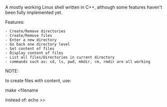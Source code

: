 A mostly working Linux shell written in C++, although some features haven't been fully implemented yet.

Features: 

```
- Create/Remove directories
- Create/Remove files
- Enter a new directory
- Go back one directory level
- Set content of files
- Display content of files
- List all files/Directories in current directory
- commands such as: cd, ls, pwd, mkdir, rm, rmdir are all working
```

NOTE:

to create files with content, use:

make <filename <content>

instead of:
echo <content> >> <filename>
